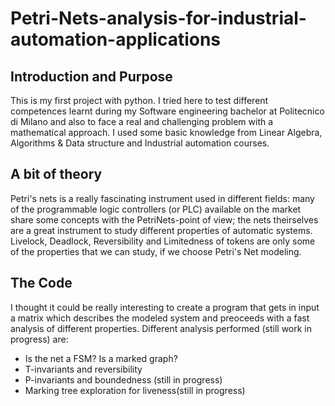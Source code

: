 # Petri-Nets-analysis-for-industrial-automation-applications

## Introduction and Purpose

This is my first project with python. I tried here to test different competences learnt during my Software engineering bachelor at Politecnico di Milano and also to face a real and challenging problem with a mathematical approach. 
I used some basic knowledge from Linear Algebra, Algorithms & Data structure and Industrial automation courses. 

## A bit of theory

Petri's nets is a really fascinating instrument used in different fields: many of the programmable logic controllers (or PLC) available on the market share some concepts with the PetriNets-point of view; the nets theirselves are a great instrument to study different properties of automatic systems. 
Livelock, Deadlock, Reversibility and Limitedness of tokens are only some of the properties that we can study, if we choose Petri's Net modeling. 

## The Code

I thought it could be really interesting to create a program that gets in input a matrix which describes the modeled system and preoceeds with a fast analysis of different properties. 
Different analysis performed (still work in progress) are: 
- Is the net a FSM? Is a marked graph?
- T-invariants and reversibility
- P-invariants and boundedness (still in progress)
- Marking tree exploration for liveness(still in progress)
